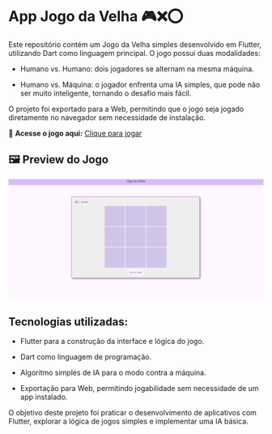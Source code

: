# App Jogo da Velha 🎮❌⭕

Este repositório contém um Jogo da Velha simples desenvolvido em Flutter, utilizando Dart como linguagem principal. O jogo possui duas modalidades:

- Humano vs. Humano: dois jogadores se alternam na mesma máquina.

- Humano vs. Máquina: o jogador enfrenta uma IA simples, que pode não ser muito inteligente, tornando o desafio mais fácil.

O projeto foi exportado para a Web, permitindo que o jogo seja jogado diretamente no navegador sem necessidade de instalação.

🔗 **Acesse o jogo aqui:** [Clique para jogar](https://avrilstihler.github.io/app-jogo-da-velha/)  

## 🖼️ Preview do Jogo  
![Jogo da Velha](imagemjogo.png)  

## Tecnologias utilizadas:
- Flutter para a construção da interface e lógica do jogo.

- Dart como linguagem de programação.

- Algoritmo simples de IA para o modo contra a máquina.

- Exportação para Web, permitindo jogabilidade sem necessidade de um app instalado.

O objetivo deste projeto foi praticar o desenvolvimento de aplicativos com Flutter, explorar a lógica de jogos simples e implementar uma IA básica.
